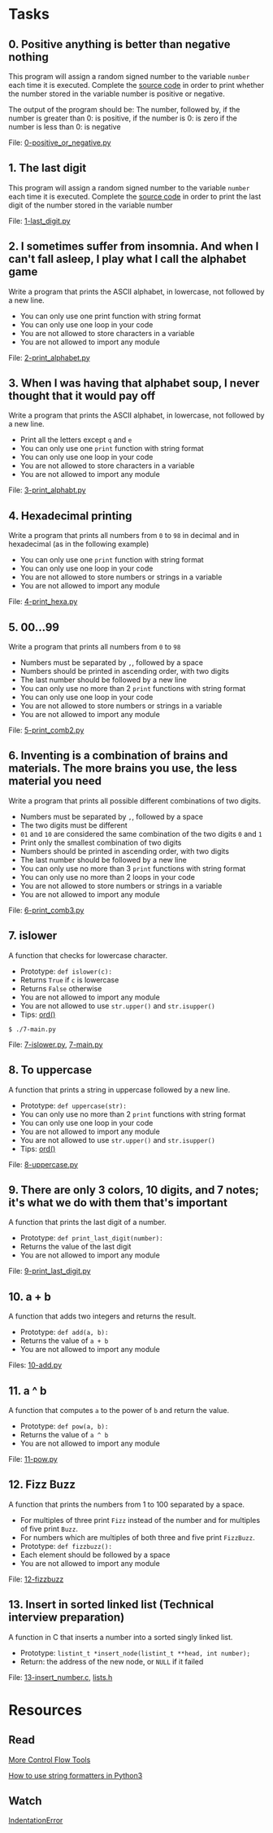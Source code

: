 # Tasks

## 0. Positive anything is better than negative nothing

This program will assign a random signed number to the variable `number` each time it is executed. Complete the [source code](https://github.com/holbertonschool/0x01.py/blob/master/0-positive_or_negative_py) in order to print whether the number stored in the variable number is positive or negative.

The output of the program should be: The number, followed by, if the number is greater than 0: is positive, if the number is 0: is zero if the number is less than 0: is negative

File: [0-positive_or_negative.py](./0-positive_or_negative.py)

## 1. The last digit

This program will assign a random signed number to the variable `number` each time it is executed. Complete the [source code](https://github.com/holbertonschool/0x01.py/blob/master/1-last_digit_py) in order to print the last digit of the number stored in the variable number

File: [1-last_digit.py](./1-last_digit.py)

## 2. I sometimes suffer from insomnia. And when I can't fall asleep, I play what I call the alphabet game

Write a program that prints the ASCII alphabet, in lowercase, not followed by a new line.

* You can only use one print function with string format
* You can only use one loop in your code
* You are not allowed to store characters in a variable
* You are not allowed to import any module

File: [2-print_alphabet.py](./2-print_alphabet.py)

## 3. When I was having that alphabet soup, I never thought that it would pay off

Write a program that prints the ASCII alphabet, in lowercase, not followed by a new line.

* Print all the letters except `q` and `e`
* You can only use one `print` function with string format
* You can only use one loop in your code
* You are not allowed to store characters in a variable
* You are not allowed to import any module

File: [3-print_alphabt.py](./3-print_alphabt.py)

## 4. Hexadecimal printing

Write a program that prints all numbers from `0` to `98` in decimal and in hexadecimal (as in the following example)

* You can only use one `print` function with string format
* You can only use one loop in your code
* You are not allowed to store numbers or strings in a variable
* You are not allowed to import any module

File: [4-print_hexa.py](./4-print_hexa.py)

## 5. 00...99

Write a program that prints all numbers from `0` to `98`

* Numbers must be separated by `,`, followed by a space
* Numbers should be printed in ascending order, with two digits
* The last number should be followed by a new line
* You can only use no more than 2 `print` functions with string format
* You can only use one loop in your code
* You are not allowed to store numbers or strings in a variable
* You are not allowed to import any module

File: [5-print_comb2.py](./5-print_comb2.py)

## 6. Inventing is a combination of brains and materials. The more brains you use, the less material you need

Write a program that prints all possible different combinations of two digits.

* Numbers must be separated by `,`, followed by a space
* The two digits must be different
* `01` and `10` are considered the same combination of the two digits `0` and `1`
* Print only the smallest combination of two digits
* Numbers should be printed in ascending order, with two digits
* The last number should be followed by a new line
* You can only use no more than 3 `print` functions with string format
* You can only use no more than 2 loops in your code
* You are not allowed to store numbers or strings in a variable
* You are not allowed to import any module

File: [6-print_comb3.py](./6-print_comb3.py)

## 7. islower

A function that checks for lowercase character.

* Prototype: `def islower(c):`
* Returns `True` if `c` is lowercase
* Returns `False` otherwise
* You are not allowed to import any module
* You are not allowed to use `str.upper()` and `str.isupper()`
* Tips: [ord()](https://docs.python.org/3.4/library/functions.html?highlight=ord#ord)

`$ ./7-main.py`

File: [7-islower.py](./7-islower.py), [7-main.py](./7-main.py)

## 8. To uppercase

A function that prints a string in uppercase followed by a new line.

* Prototype: `def uppercase(str):`
* You can only use no more than 2 `print` functions with string format
* You can only use one loop in your code
* You are not allowed to import any module
* You are not allowed to use `str.upper()` and `str.isupper()`
* Tips: [ord()](https://docs.python.org/3.4/library/functions.html?highlight=ord#ord)

File: [8-uppercase.py](./8-uppercase.py)

## 9. There are only 3 colors, 10 digits, and 7 notes; it's what we do with them that's important

A function that prints the last digit of a number.

* Prototype: `def print_last_digit(number):`
* Returns the value of the last digit
* You are not allowed to import any module

File: [9-print_last_digit.py](./9-print_last_digit.py)

## 10. a + b

A function that adds two integers and returns the result.

* Prototype: `def add(a, b):`
* Returns the value of `a + b`
* You are not allowed to import any module

Files: [10-add.py](./10-check_cycle.cadd.py)

## 11. a ^ b

A function that computes `a` to the power of `b` and return the value.

* Prototype: `def pow(a, b):`
* Returns the value of `a ^ b`
* You are not allowed to import any module

File: [11-pow.py](./11-pow.py)

## 12. Fizz Buzz

A function that prints the numbers from 1 to 100 separated by a space.

* For multiples of three print `Fizz` instead of the number and for multiples of five print `Buzz`.
* For numbers which are multiples of both three and five print `FizzBuzz`.
* Prototype: `def fizzbuzz():`
* Each element should be followed by a space
* You are not allowed to import any module

File: [12-fizzbuzz](./12-fizzbuzz)

## 13. Insert in sorted linked list (Technical interview preparation)

A function in C that inserts a number into a sorted singly linked list.

* Prototype: `listint_t *insert_node(listint_t **head, int number);`
* Return: the address of the new node, or `NULL` if it failed

File: [13-insert_number.c](./13-insert_number.c), [lists.h](./lists.h)

# Resources

## Read

[More Control Flow Tools](https://docs.python.org/3/tutorial/controlflow.html)

[How to use string formatters in Python3](https://www.digitalocean.com/community/tutorials/how-to-use-string-formatters-in-python-3)

## Watch

[IndentationError](https://www.youtube.com/watch?v=1QXOd2ZQs-Q)

